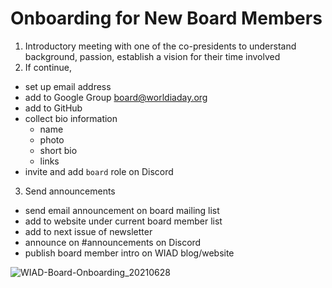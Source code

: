 # Onboarding for New Board Members

1. Introductory meeting with one of the co-presidents to understand background, passion, establish a vision for their time involved
2. If continue, 
  - set up email address
  - add to Google Group board@worldiaday.org
  - add to GitHub
  - collect bio information
    - name
    - photo
    - short bio
    - links
  - invite and add `board` role on Discord
3. Send announcements
  - send email announcement on board mailing list
  - add to website under current board member list
  - add to next issue of newsletter
  - announce on #announcements on Discord
  - publish board member intro on WIAD blog/website

![WIAD-Board-Onboarding_20210628](https://user-images.githubusercontent.com/603924/123705409-c2de5780-d81b-11eb-8887-84137f0de104.jpg)
